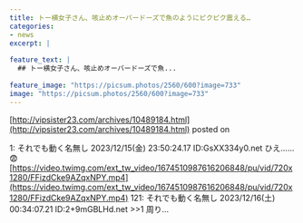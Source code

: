 ```yaml
---
title: トー横女子さん、咳止めオーバードーズで魚のようにピクピク震える…
categories:
- news
excerpt: |
  
feature_text: |
  ## トー横女子さん、咳止めオーバードーズで魚...
  
feature_image: "https://picsum.photos/2560/600?image=733"
image: "https://picsum.photos/2560/600?image=733"
---
```


[http://vipsister23.com/archives/10489184.html](http://vipsister23.com/archives/10489184.html)
posted on 

<!--more-->

1: それでも動く名無し 2023/12/15(金) 23:50:24.17 ID:GsXX334y0.net ひえ……😨 [https://video.twimg.com/ext_tw_video/1674510987616206848/pu/vid/720x1280/FFizdCke9AZqxNPY.mp4](https://video.twimg.com/ext_tw_video/1674510987616206848/pu/vid/720x1280/FFizdCke9AZqxNPY.mp4) 121: それでも動く名無し 2023/12/16(土) 00:34:07.21 ID:2+9mGBLHd.net &gt;&gt;1 周り...
